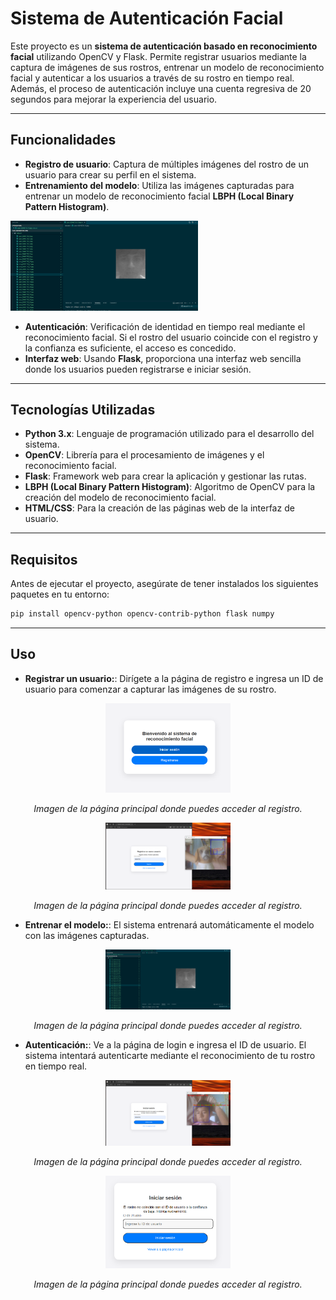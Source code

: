 # Sistema de Autenticación Facial

Este proyecto es un **sistema de autenticación basado en reconocimiento facial** utilizando OpenCV y Flask. Permite registrar usuarios mediante la captura de imágenes de sus rostros, entrenar un modelo de reconocimiento facial y autenticar a los usuarios a través de su rostro en tiempo real. Además, el proceso de autenticación incluye una cuenta regresiva de 20 segundos para mejorar la experiencia del usuario.

---

## Funcionalidades

- **Registro de usuario**: Captura de múltiples imágenes del rostro de un usuario para crear su perfil en el sistema.
- **Entrenamiento del modelo**: Utiliza las imágenes capturadas para entrenar un modelo de reconocimiento facial **LBPH (Local Binary Pattern Histogram)**.
<img src="images/data.png" alt="Logo de mi proyecto" width="300"/>

- **Autenticación**: Verificación de identidad en tiempo real mediante el reconocimiento facial. Si el rostro del usuario coincide con el registro y la confianza es suficiente, el acceso es concedido.
- **Interfaz web**: Usando **Flask**, proporciona una interfaz web sencilla donde los usuarios pueden registrarse e iniciar sesión.

---

## Tecnologías Utilizadas

- **Python 3.x**: Lenguaje de programación utilizado para el desarrollo del sistema.
- **OpenCV**: Librería para el procesamiento de imágenes y el reconocimiento facial.
- **Flask**: Framework web para crear la aplicación y gestionar las rutas.
- **LBPH (Local Binary Pattern Histogram)**: Algoritmo de OpenCV para la creación del modelo de reconocimiento facial.
- **HTML/CSS**: Para la creación de las páginas web de la interfaz de usuario.

---

## Requisitos

Antes de ejecutar el proyecto, asegúrate de tener instalados los siguientes paquetes en tu entorno:

```bash
pip install opencv-python opencv-contrib-python flask numpy
```

---

## Uso
- **Registrar un usuario:**: Dirígete a la página de registro e ingresa un ID de usuario para comenzar a capturar las imágenes de su rostro.
<div align="center">
<img src="images/menu.png" alt="Logo de mi proyecto" width="200"/>
  <p><em>Imagen de la página principal donde puedes acceder al registro.</em></p>
</div>

<div align="center">
<img src="images/registro.png" alt="Logo de mi proyecto" width="200"/>
  <p><em>Imagen de la página principal donde puedes acceder al registro.</em></p>
</div>

- **Entrenar el modelo:**: El sistema entrenará automáticamente el modelo con las imágenes capturadas.
<div align="center">
<img src="images/data.png" alt="Logo de mi proyecto" width="200"/>
  <p><em>Imagen de la página principal donde puedes acceder al registro.</em></p>
</div>

- **Autenticación:**: Ve a la página de login e ingresa el ID de usuario. El sistema intentará autenticarte mediante el reconocimiento de tu rostro en tiempo real.
<div align="center">
<img src="images/login.png" alt="Logo de mi proyecto" width="200"/>
  <p><em>Imagen de la página principal donde puedes acceder al registro.</em></p>
</div>

<div align="center">
<img src="images/fail.png" alt="Logo de mi proyecto" width="200"/>
  <p><em>Imagen de la página principal donde puedes acceder al registro.</em></p>
</div>
